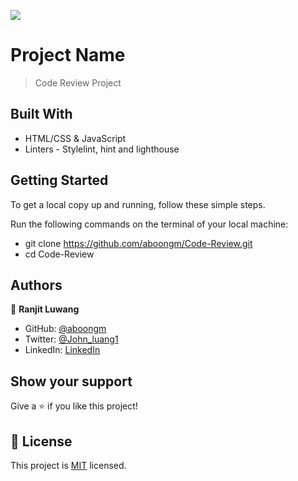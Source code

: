 ![](https://img.shields.io/badge/Microverse-blueviolet)

# Project Name

> Code Review Project

## Built With

- HTML/CSS & JavaScript
- Linters - Stylelint, hint and lighthouse

## Getting Started

To get a local copy up and running, follow these simple steps.

Run the following commands on the terminal of your local machine:

- git clone https://github.com/aboongm/Code-Review.git
- cd Code-Review

## Authors

👤 **Ranjit Luwang**

- GitHub: [@aboongm](https://github.com/aboongm)
- Twitter: [@John_luang1](https://twitter.com/John_luang1)
- LinkedIn: [LinkedIn](https://www.linkedin.com/in/mayengbam-ranjit-luwang-31962418/)

## Show your support

Give a ⭐️ if you like this project!

## 📝 License

This project is [MIT](./MIT.md) licensed.
